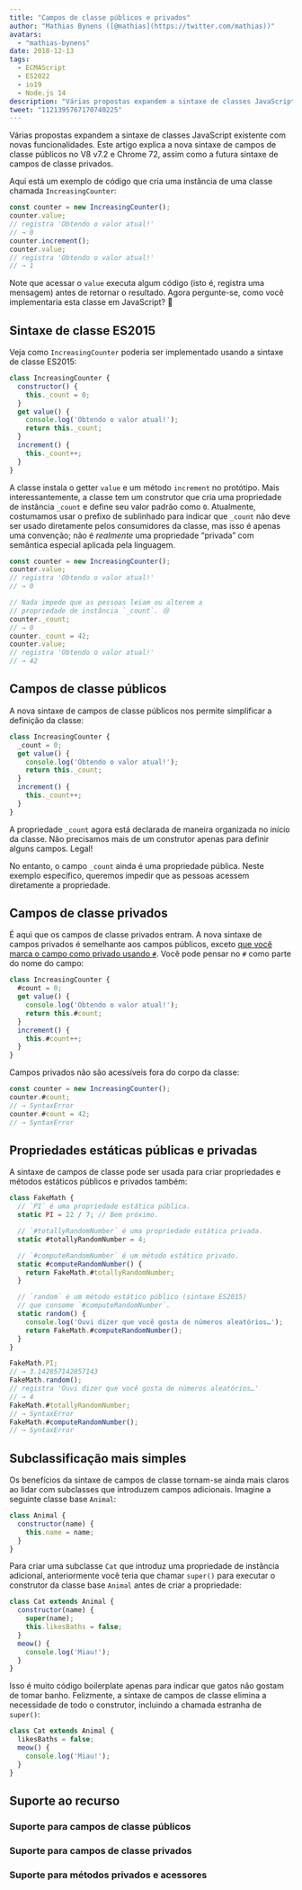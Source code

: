 ```yaml
---
title: "Campos de classe públicos e privados"
author: "Mathias Bynens ([@mathias](https://twitter.com/mathias))"
avatars:
  - "mathias-bynens"
date: 2018-12-13
tags:
  - ECMAScript
  - ES2022
  - io19
  - Node.js 14
description: "Várias propostas expandem a sintaxe de classes JavaScript existente com novas funcionalidades. Este artigo explica a nova sintaxe de campos de classe públicos no V8 v7.2 e Chrome 72, assim como a futura sintaxe de campos de classe privados."
tweet: "1121395767170740225"
---
```

Várias propostas expandem a sintaxe de classes JavaScript existente com novas funcionalidades. Este artigo explica a nova sintaxe de campos de classe públicos no V8 v7.2 e Chrome 72, assim como a futura sintaxe de campos de classe privados.

Aqui está um exemplo de código que cria uma instância de uma classe chamada `IncreasingCounter`:

```js
const counter = new IncreasingCounter();
counter.value;
// registra 'Obtendo o valor atual!'
// → 0
counter.increment();
counter.value;
// registra 'Obtendo o valor atual!'
// → 1
```

Note que acessar o `value` executa algum código (isto é, registra uma mensagem) antes de retornar o resultado. Agora pergunte-se, como você implementaria esta classe em JavaScript? 🤔

## Sintaxe de classe ES2015

Veja como `IncreasingCounter` poderia ser implementado usando a sintaxe de classe ES2015:

```js
class IncreasingCounter {
  constructor() {
    this._count = 0;
  }
  get value() {
    console.log('Obtendo o valor atual!');
    return this._count;
  }
  increment() {
    this._count++;
  }
}
```

A classe instala o getter `value` e um método `increment` no protótipo. Mais interessantemente, a classe tem um construtor que cria uma propriedade de instância `_count` e define seu valor padrão como `0`. Atualmente, costumamos usar o prefixo de sublinhado para indicar que `_count` não deve ser usado diretamente pelos consumidores da classe, mas isso é apenas uma convenção; não é _realmente_ uma propriedade “privada” com semântica especial aplicada pela linguagem.

<!--truncate-->
```js
const counter = new IncreasingCounter();
counter.value;
// registra 'Obtendo o valor atual!'
// → 0

// Nada impede que as pessoas leiam ou alterem a
// propriedade de instância `_count`. 😢
counter._count;
// → 0
counter._count = 42;
counter.value;
// registra 'Obtendo o valor atual!'
// → 42
```

## Campos de classe públicos

A nova sintaxe de campos de classe públicos nos permite simplificar a definição da classe:

```js
class IncreasingCounter {
  _count = 0;
  get value() {
    console.log('Obtendo o valor atual!');
    return this._count;
  }
  increment() {
    this._count++;
  }
}
```

A propriedade `_count` agora está declarada de maneira organizada no início da classe. Não precisamos mais de um construtor apenas para definir alguns campos. Legal!

No entanto, o campo `_count` ainda é uma propriedade pública. Neste exemplo específico, queremos impedir que as pessoas acessem diretamente a propriedade.

## Campos de classe privados

É aqui que os campos de classe privados entram. A nova sintaxe de campos privados é semelhante aos campos públicos, exceto [que você marca o campo como privado usando `#`](https://github.com/tc39/proposal-class-fields/blob/master/PRIVATE_SYNTAX_FAQ.md). Você pode pensar no `#` como parte do nome do campo:

```js
class IncreasingCounter {
  #count = 0;
  get value() {
    console.log('Obtendo o valor atual!');
    return this.#count;
  }
  increment() {
    this.#count++;
  }
}
```

Campos privados não são acessíveis fora do corpo da classe:

```js
const counter = new IncreasingCounter();
counter.#count;
// → SyntaxError
counter.#count = 42;
// → SyntaxError
```

## Propriedades estáticas públicas e privadas

A sintaxe de campos de classe pode ser usada para criar propriedades e métodos estáticos públicos e privados também:

```js
class FakeMath {
  // `PI` é uma propriedade estática pública.
  static PI = 22 / 7; // Bem próximo.

  // `#totallyRandomNumber` é uma propriedade estática privada.
  static #totallyRandomNumber = 4;

  // `#computeRandomNumber` é um método estático privado.
  static #computeRandomNumber() {
    return FakeMath.#totallyRandomNumber;
  }

  // `random` é um método estático público (sintaxe ES2015)
  // que consome `#computeRandomNumber`.
  static random() {
    console.log('Ouvi dizer que você gosta de números aleatórios…');
    return FakeMath.#computeRandomNumber();
  }
}

FakeMath.PI;
// → 3.142857142857143
FakeMath.random();
// registra 'Ouvi dizer que você gosta de números aleatórios…'
// → 4
FakeMath.#totallyRandomNumber;
// → SyntaxError
FakeMath.#computeRandomNumber();
// → SyntaxError
```

## Subclassificação mais simples

Os benefícios da sintaxe de campos de classe tornam-se ainda mais claros ao lidar com subclasses que introduzem campos adicionais. Imagine a seguinte classe base `Animal`:

```js
class Animal {
  constructor(name) {
    this.name = name;
  }
}
```

Para criar uma subclasse `Cat` que introduz uma propriedade de instância adicional, anteriormente você teria que chamar `super()` para executar o construtor da classe base `Animal` antes de criar a propriedade:

```js
class Cat extends Animal {
  constructor(name) {
    super(name);
    this.likesBaths = false;
  }
  meow() {
    console.log('Miau!');
  }
}
```

Isso é muito código boilerplate apenas para indicar que gatos não gostam de tomar banho. Felizmente, a sintaxe de campos de classe elimina a necessidade de todo o construtor, incluindo a chamada estranha de `super()`:

```js
class Cat extends Animal {
  likesBaths = false;
  meow() {
    console.log('Miau!');
  }
}
```

## Suporte ao recurso

### Suporte para campos de classe públicos

<feature-support chrome="72 /blog/v8-release-72#public-class-fields"
                 firefox="sim https://developer.mozilla.org/en-US/docs/Mozilla/Firefox/Releases/69#JavaScript"
                 safari="sim https://bugs.webkit.org/show_bug.cgi?id=174212"
                 nodejs="12 https://twitter.com/mathias/status/1120700101637353473"
                 babel="sim https://babeljs.io/docs/en/babel-plugin-proposal-class-properties"></feature-support>

### Suporte para campos de classe privados

<feature-support chrome="74 /blog/v8-release-74#private-class-fields"
                 firefox="90 https://spidermonkey.dev/blog/2021/05/03/private-fields-ship.html"
                 safari="sim"
                 nodejs="12 https://twitter.com/mathias/status/1120700101637353473"
                 babel="sim https://babeljs.io/docs/en/babel-plugin-proposal-class-properties"></feature-support>

### Suporte para métodos privados e acessores

<feature-support chrome="84 /blog/v8-release-84#private-methods-and-accessors"
                 firefox="90 https://spidermonkey.dev/blog/2021/05/03/private-fields-ship.html"
                 safari="sim https://webkit.org/blog/11989/new-webkit-features-in-safari-15/"
                 nodejs="14.6.0"
                 babel="sim https://babeljs.io/docs/en/babel-plugin-proposal-private-methods"></feature-support>
